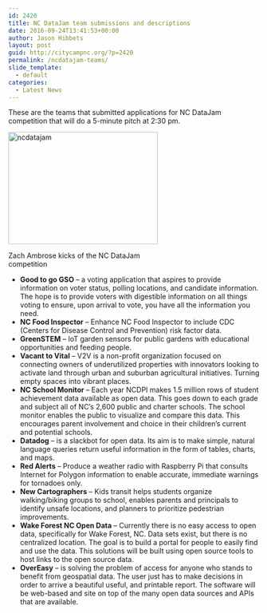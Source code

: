 ```yaml
---
id: 2420
title: NC DataJam team submissions and descriptions
date: 2016-09-24T13:41:53+00:00
author: Jason Hibbets
layout: post
guid: http://citycampnc.org/?p=2420
permalink: /ncdatajam-teams/
slide_template:
  - default
categories:
  - Latest News
---
```

These are the teams that submitted applications for NC DataJam competition that will do a 5-minute pitch at 2:30 pm.

<div id="attachment_2425" style="max-width: 310px" class="wp-caption alignright">
  <img class="wp-image-2425 size-medium" src="http://citycampnc.org/wp-content/uploads/2016/09/ncdatajam-300x225.jpg" alt="ncdatajam" width="300" height="225" data-id="2425" />
  
  <p class="wp-caption-text">
    Zach Ambrose kicks of the NC DataJam competition
  </p>
</div>

  * **Good to go GSO** &#8211; a voting application that aspires to provide information on voter status, polling locations, and candidate information. The hope is to provide voters with digestible information on all things voting to ensure, upon arrival to vote, you have all the information you need.
  * **NC Food Inspector** &#8211; Enhance NC Food Inspector to include CDC (Centers for Disease Control and Prevention) risk factor data.
  * **GreenSTEM** &#8211; IoT garden sensors for public gardens with educational opportunities and feeding people.
  * **Vacant to Vital** &#8211; V2V is a non-profit organization focused on connecting owners of underutilized properties with innovators looking to activate land through urban and suburban agricultural initiatives. Turning empty spaces into vibrant places.
  * **NC School Monitor** &#8211; Each year NCDPI makes 1.5 million rows of student achievement data available as open data. This goes down to each grade and subject all of NC’s 2,600 public and charter schools. The school monitor enables the public to visualize and compare this data. This encourages parent involvement and choice in their children’s current and potential schools.
  * **Datadog** &#8211; is a slackbot for open data. Its aim is to make simple, natural language queries return useful information in the form of tables, charts, and maps.
  * **Red Alerts** &#8211; Produce a weather radio with Raspberry Pi that consults Internet for Polygon information to enable accurate, immediate warnings for tornadoes only.
  * **New Cartographers** &#8211; Kids transit helps students organize walking/biking groups to school, enables parents and principals to identify unsafe locations, and planners to prioritize pedestrian improvements.
  * **Wake Forest NC Open Data** &#8211; Currently there is no easy access to open data, specifically for Wake Forest, NC. Data sets exist, but there is no centralized location. The goal is to build a portal for people to easily find and use the data. This solutions will be built using open source tools to host links to the open source data.
  * **OverEasy** &#8211; is solving the problem of access for anyone who stands to benefit from geospatial data. The user just has to make decisions in order to arrive a beautiful useful, and printable report. The software will be web-based and site on top of the many open data sources and APIs that are available.